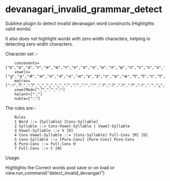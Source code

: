 # devanagari_invalid_grammar_detect
Sublime plugin to detect invalid devanagari word constructs.(Highlights valid words)

It also does not highlight words with zero width characters, helping in detecting zero width characters.

Character set :-

		consonants=["ॿ","ॾ","ॼ","ॻ","क","ख","ग","घ","ङ","च","छ","ज","झ","ञ","ट","ठ","ड","ढ","ण","त","थ","द","ध","न","प","फ","ब","भ","म","य","र","ऱ","ल","ळ","व","श","ष","स","ह"]
		vowels=["ॷ","ॶ","ॵ","ॴ","ॳ","ॲ","अ","आ","इ","ई","उ","ऊ","ऋ","ऍ","ऎ","ए","ऐ","ऑ","ऒ","ओ","औ","ॠ"]
		matras=["ा","ि","ी","ु","ू","ृ","ॅ","ॆ","े","ै","ॉ","ॊ","ो","ौ","ऻ","ऺ","ॄ","ॆ","ॏ","ॗ","ॖ"]
		vowelMod=["ँ","ं","ः"]
		halant=["्"]
		nukta=["़"]




The rules are:-

		Rules
		1 Word ::= {Syllable} [Cons-Syllable]
		2 Syllable ::= Cons-Vowel-Syllable | Vowel-Syllable
		3 Vowel-Syllable ::= V [D]
		4 Cons-Vowel-Syllable ::= [Cons-Syllable] Full-Cons [M] [D]
		5 Cons-Syllable ::= [Pure-Cons] [Pure-Cons] Pure-Cons
		6 Pure-Cons ::= Full-Cons H
		7 Full-Cons ::= C [N]
		
	


Usage:

Highlights the Correct words post save or on load or view.run_command("detect_invalid_devangari")
